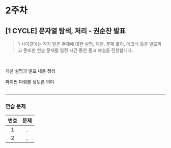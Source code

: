 # 2주차

## [1 CYCLE] 문자열 탐색, 처리 - 권순찬 발표
> 1 사이클에는 각자 맡은 주제에 대한 설명, 패턴, 문제 풀이, 테크닉 등을 발표하고 준비한 연습 문제를 일정 시간 동안 풀고 해설을 진행합니다.

<br>

개념 설명과 발표 내용 정리

파이썬 다뤄볼 정도론 의미
<br>
<br>

---

### 연습 문제
|번호|문제|
|:---:|:---:|
|1|[.](https://www.acmicpc.net/problem/7569) |
|2|[.](https://programmers.co.kr/learn/courses/30/lessons/42586) |
